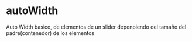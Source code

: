 # autoWidth
Auto Width basico, de elementos de un slider depenpiendo del tamaño del padre(contenedor) de los elementos

